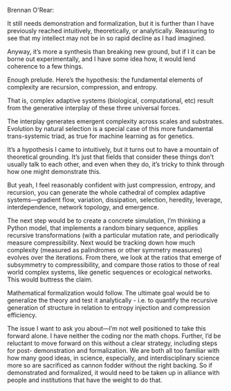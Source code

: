 Brennan O'Rear:

It  still needs demonstration and formalization, but it is further than I have
previously reached intuitively, theoretically, or analytically. Reassuring to
see that my intellect may not be in so rapid decline as I had imagined.

Anyway, it’s more a synthesis than breaking new ground, but if I it can be
borne out experimentally, and I have some idea how, it would lend coherence to
a few things.

Enough prelude. Here’s the hypothesis: the fundamental elements of complexity
are recursion, compression, and entropy.

That is, complex adaptive systems (biological, computational, etc) result from
the generative interplay of these three universal forces.

The interplay generates emergent complexity across scales and substrates.
Evolution by natural selection is a special case of this more fundamental
trans-systemic triad, as true for machine learning as for genetics.

It’s a hypothesis I came to intuitively, but it turns out to have a mountain of
theoretical grounding. It’s just that fields that consider these things don’t
usually talk to each other, and even when they do, it’s tricky to think through
how one might demonstrate this.

But yeah, I feel reasonably confident with just compression, entropy, and
recursion, you can generate the whole cathedral of complex adaptive
systems—gradient flow, variation, dissipation, selection, heredity, leverage,
interdependence, network topology, and emergence.

The next step would be to create a concrete simulation, I’m thinking a Python
model, that implements a random binary sequence, applies recursive
transformations (with a particular mutation rate, and periodically measure
compressibility. Next would be tracking down how much complexity
(measured as palindromes or other symmetry measures) evolves over the
iterations. From there, we look at the ratios that emerge of
subsymmetry to compressibility, and compare those ratios to those of
real world complex systems, like genetic sequences or ecological
networks. This would buttress the claim.

Mathematical formalization would follow. The ultimate goal would be to
generalize the theory and test it analytically - i.e. to quantify the recursive
generation of structure in relation to entropy injection and compression
efficiency.

The issue I want to ask you about—I’m not well positioned to take this forward
alone. I have neither the coding nor the math chops. Further, I’d be reluctant
to move forward on this without a clear strategy, including steps for post-
demonstration and formalization. We are both all too familiar with how many
good ideas, in science, especially, and interdisciplinary science more so are
sacrificed as cannon fodder without the right backing. So if demonstrated and
formalized, it would need to be taken up in alliance with people and
institutions that have the weight to do that.

